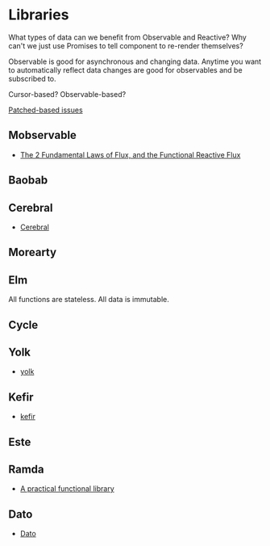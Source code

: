 # Libraries

What types of data can we benefit from Observable and Reactive? Why can't we just use Promises to tell component to re-render themselves?

Observable is good for asynchronous and changing data. Anytime you want to automatically reflect data changes are good for observables and be subscribed to.

Cursor-based? Observable-based?

[Patched-based issues](https://github.com/gritzko/swarm/blob/master/doc/ver0.3/patch-based-issues.md)

## Mobservable

* [The 2 Fundamental Laws of Flux, and the Functional Reactive Flux](https://medium.com/@kenneth_chau/the-2-fundamental-laws-of-flux-and-the-functional-reactive-flux-c9368ac008d3#.dpqypfe16)

## Baobab

## Cerebral

* [Cerebral](http://christianalfoni.com/cerebral/)

## Morearty

## Elm

All functions are stateless. All data is immutable.

## Cycle

## Yolk

* [yolk](https://github.com/garbles/yolk)

## Kefir

* [kefir](https://rpominov.github.io/kefir/)

## Este

## Ramda

* [A practical functional library](http://ramdajs.com)

## Dato

* [Dato](https://github.com/datodev/dato)